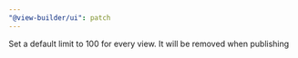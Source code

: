```yaml
---
"@view-builder/ui": patch
---
```


Set a default limit to 100 for every view. It will be removed when publishing
